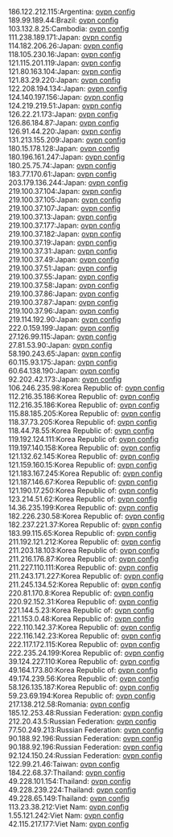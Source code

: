 186.122.212.115:Argentina: [ovpn config](vpn/186_122_212_115.ovpn)  
189.99.189.44:Brazil: [ovpn config](vpn/189_99_189_44.ovpn)  
103.132.8.25:Cambodia: [ovpn config](vpn/103_132_8_25.ovpn)  
111.238.189.171:Japan: [ovpn config](vpn/111_238_189_171.ovpn)  
114.182.206.26:Japan: [ovpn config](vpn/114_182_206_26.ovpn)  
118.105.230.16:Japan: [ovpn config](vpn/118_105_230_16.ovpn)  
121.115.201.119:Japan: [ovpn config](vpn/121_115_201_119.ovpn)  
121.80.163.104:Japan: [ovpn config](vpn/121_80_163_104.ovpn)  
121.83.29.220:Japan: [ovpn config](vpn/121_83_29_220.ovpn)  
122.208.194.134:Japan: [ovpn config](vpn/122_208_194_134.ovpn)  
124.140.197.156:Japan: [ovpn config](vpn/124_140_197_156.ovpn)  
124.219.219.51:Japan: [ovpn config](vpn/124_219_219_51.ovpn)  
126.22.21.173:Japan: [ovpn config](vpn/126_22_21_173.ovpn)  
126.86.184.87:Japan: [ovpn config](vpn/126_86_184_87.ovpn)  
126.91.44.220:Japan: [ovpn config](vpn/126_91_44_220.ovpn)  
131.213.155.209:Japan: [ovpn config](vpn/131_213_155_209.ovpn)  
180.15.178.128:Japan: [ovpn config](vpn/180_15_178_128.ovpn)  
180.196.161.247:Japan: [ovpn config](vpn/180_196_161_247.ovpn)  
180.25.75.74:Japan: [ovpn config](vpn/180_25_75_74.ovpn)  
183.77.170.61:Japan: [ovpn config](vpn/183_77_170_61.ovpn)  
203.179.136.244:Japan: [ovpn config](vpn/203_179_136_244.ovpn)  
219.100.37.104:Japan: [ovpn config](vpn/219_100_37_104.ovpn)  
219.100.37.105:Japan: [ovpn config](vpn/219_100_37_105.ovpn)  
219.100.37.107:Japan: [ovpn config](vpn/219_100_37_107.ovpn)  
219.100.37.13:Japan: [ovpn config](vpn/219_100_37_13.ovpn)  
219.100.37.177:Japan: [ovpn config](vpn/219_100_37_177.ovpn)  
219.100.37.182:Japan: [ovpn config](vpn/219_100_37_182.ovpn)  
219.100.37.19:Japan: [ovpn config](vpn/219_100_37_19.ovpn)  
219.100.37.31:Japan: [ovpn config](vpn/219_100_37_31.ovpn)  
219.100.37.49:Japan: [ovpn config](vpn/219_100_37_49.ovpn)  
219.100.37.51:Japan: [ovpn config](vpn/219_100_37_51.ovpn)  
219.100.37.55:Japan: [ovpn config](vpn/219_100_37_55.ovpn)  
219.100.37.58:Japan: [ovpn config](vpn/219_100_37_58.ovpn)  
219.100.37.86:Japan: [ovpn config](vpn/219_100_37_86.ovpn)  
219.100.37.87:Japan: [ovpn config](vpn/219_100_37_87.ovpn)  
219.100.37.96:Japan: [ovpn config](vpn/219_100_37_96.ovpn)  
219.114.192.90:Japan: [ovpn config](vpn/219_114_192_90.ovpn)  
222.0.159.199:Japan: [ovpn config](vpn/222_0_159_199.ovpn)  
27.126.99.115:Japan: [ovpn config](vpn/27_126_99_115.ovpn)  
27.81.53.90:Japan: [ovpn config](vpn/27_81_53_90.ovpn)  
58.190.243.65:Japan: [ovpn config](vpn/58_190_243_65.ovpn)  
60.115.93.175:Japan: [ovpn config](vpn/60_115_93_175.ovpn)  
60.64.138.190:Japan: [ovpn config](vpn/60_64_138_190.ovpn)  
92.202.42.173:Japan: [ovpn config](vpn/92_202_42_173.ovpn)  
106.246.235.98:Korea Republic of: [ovpn config](vpn/106_246_235_98.ovpn)  
112.216.35.186:Korea Republic of: [ovpn config](vpn/112_216_35_186.ovpn)  
112.216.35.186:Korea Republic of: [ovpn config](vpn/112_216_35_186.ovpn)  
115.88.185.205:Korea Republic of: [ovpn config](vpn/115_88_185_205.ovpn)  
118.37.73.205:Korea Republic of: [ovpn config](vpn/118_37_73_205.ovpn)  
118.44.78.55:Korea Republic of: [ovpn config](vpn/118_44_78_55.ovpn)  
119.192.124.111:Korea Republic of: [ovpn config](vpn/119_192_124_111.ovpn)  
119.197.140.158:Korea Republic of: [ovpn config](vpn/119_197_140_158.ovpn)  
121.132.62.145:Korea Republic of: [ovpn config](vpn/121_132_62_145.ovpn)  
121.159.160.15:Korea Republic of: [ovpn config](vpn/121_159_160_15.ovpn)  
121.183.167.245:Korea Republic of: [ovpn config](vpn/121_183_167_245.ovpn)  
121.187.146.67:Korea Republic of: [ovpn config](vpn/121_187_146_67.ovpn)  
121.190.17.250:Korea Republic of: [ovpn config](vpn/121_190_17_250.ovpn)  
123.214.51.62:Korea Republic of: [ovpn config](vpn/123_214_51_62.ovpn)  
14.36.235.199:Korea Republic of: [ovpn config](vpn/14_36_235_199.ovpn)  
182.226.230.58:Korea Republic of: [ovpn config](vpn/182_226_230_58.ovpn)  
182.237.221.37:Korea Republic of: [ovpn config](vpn/182_237_221_37.ovpn)  
183.99.115.65:Korea Republic of: [ovpn config](vpn/183_99_115_65.ovpn)  
211.192.121.212:Korea Republic of: [ovpn config](vpn/211_192_121_212.ovpn)  
211.203.18.103:Korea Republic of: [ovpn config](vpn/211_203_18_103.ovpn)  
211.216.176.87:Korea Republic of: [ovpn config](vpn/211_216_176_87.ovpn)  
211.227.110.111:Korea Republic of: [ovpn config](vpn/211_227_110_111.ovpn)  
211.243.171.227:Korea Republic of: [ovpn config](vpn/211_243_171_227.ovpn)  
211.245.134.52:Korea Republic of: [ovpn config](vpn/211_245_134_52.ovpn)  
220.81.170.8:Korea Republic of: [ovpn config](vpn/220_81_170_8.ovpn)  
220.92.152.31:Korea Republic of: [ovpn config](vpn/220_92_152_31.ovpn)  
221.144.5.23:Korea Republic of: [ovpn config](vpn/221_144_5_23.ovpn)  
221.153.0.48:Korea Republic of: [ovpn config](vpn/221_153_0_48.ovpn)  
222.110.142.37:Korea Republic of: [ovpn config](vpn/222_110_142_37.ovpn)  
222.116.142.23:Korea Republic of: [ovpn config](vpn/222_116_142_23.ovpn)  
222.117.172.115:Korea Republic of: [ovpn config](vpn/222_117_172_115.ovpn)  
222.235.24.199:Korea Republic of: [ovpn config](vpn/222_235_24_199.ovpn)  
39.124.227.110:Korea Republic of: [ovpn config](vpn/39_124_227_110.ovpn)  
49.164.173.80:Korea Republic of: [ovpn config](vpn/49_164_173_80.ovpn)  
49.174.239.56:Korea Republic of: [ovpn config](vpn/49_174_239_56.ovpn)  
58.126.135.187:Korea Republic of: [ovpn config](vpn/58_126_135_187.ovpn)  
59.23.69.194:Korea Republic of: [ovpn config](vpn/59_23_69_194.ovpn)  
217.138.212.58:Romania: [ovpn config](vpn/217_138_212_58.ovpn)  
185.12.253.48:Russian Federation: [ovpn config](vpn/185_12_253_48.ovpn)  
212.20.43.5:Russian Federation: [ovpn config](vpn/212_20_43_5.ovpn)  
77.50.249.213:Russian Federation: [ovpn config](vpn/77_50_249_213.ovpn)  
90.188.92.196:Russian Federation: [ovpn config](vpn/90_188_92_196.ovpn)  
90.188.92.196:Russian Federation: [ovpn config](vpn/90_188_92_196.ovpn)  
92.124.150.24:Russian Federation: [ovpn config](vpn/92_124_150_24.ovpn)  
122.99.21.46:Taiwan: [ovpn config](vpn/122_99_21_46.ovpn)  
184.22.68.37:Thailand: [ovpn config](vpn/184_22_68_37.ovpn)  
49.228.101.154:Thailand: [ovpn config](vpn/49_228_101_154.ovpn)  
49.228.239.224:Thailand: [ovpn config](vpn/49_228_239_224.ovpn)  
49.228.65.149:Thailand: [ovpn config](vpn/49_228_65_149.ovpn)  
113.23.38.212:Viet Nam: [ovpn config](vpn/113_23_38_212.ovpn)  
1.55.121.242:Viet Nam: [ovpn config](vpn/1_55_121_242.ovpn)  
42.115.217.177:Viet Nam: [ovpn config](vpn/42_115_217_177.ovpn)  
